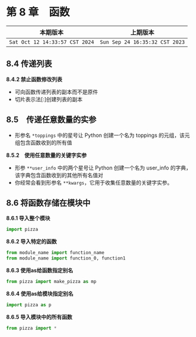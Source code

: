 # 第 8 章　函数

|本期版本|上期版本
|:---:|:---:
`Sat Oct 12 14:33:57 CST 2024` | `Sun Sep 24 16:35:32 CST 2023`

## 8.4 传递列表


**8.4.2 禁止函数修改列表**

* 可向函数传递列表的副本而不是原件
* 切片表示法[:]创建列表的副本


## 8.5　传递任意数量的实参

* 形参名 `*toppings` 中的星号让 Python 创建一个名为 toppings 的元组，该元组包含函数收到的所有值

**8.5.2　使用任意数量的关键字实参**

* 形参 `**user_info` 中的两个星号让 Python 创建一个名为 user_info 的字典，该字典包含函数收到的其他所有名值对
* 你经常会看到形参名 `**kwargs`，它用于收集任意数量的关键字实参。


## 8.6 将函数存储在模块中

**8.6.1 导入整个模块**

```python
import pizza
```

**8.6.2 导入特定的函数**

```python
from module_name import function_name
from module_name import function_0, function1
```

**8.6.3 使用as给函数指定别名**

```python
from pizza import make_pizza as mp
```

**8.6.4 使用as给模块指定别名**

```python
import pizza as p
```

**8.6.5 导入模块中的所有函数**

```python
from pizza import *
```


